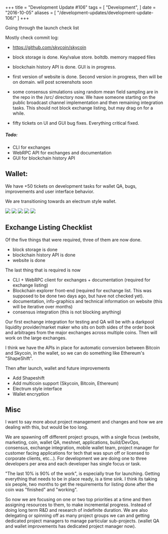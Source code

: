 +++
title = "Development Update #106"
tags = [
    "Development",
]
date = "2016-10-05"
aliases = [
	"/development-updates/development-update-106/"
]
+++

Going through the launch check list

Mostly check commit log:
- https://github.com/skycoin/skycoin

- block storage is done. Key/value store. boltdb. memory mapped files
- blockchain history API is done. GUI is in progress.
- first version of website is done. Second version in progress, then will be on domain. will post screenshots soon
- some consensus simulations using random mean field sampling are in the repo in the /src/ directory now. We have someone starting on the public broadcast channel implementation and then remaining integration tasks. This should not block exchange listing, but may drag on for a while.
- fifty tickets on UI and GUI bug fixes. Everything critical fixed.

##### Todo:
- CLI for exchanges
- WebRPC API for exchanges and documentation
- GUI for blockchain history API

## Wallet:

We have +50 tickets on development tasks for wallet QA, bugs, improvements and user interface behavior.

We are transitioning towards an electrum style wallet.

![](http://i.imgur.com/bNujGY9.png)
![](http://i.imgur.com/YQ98nB1.png)
![](http://i.imgur.com/IJKQW4Y.png)
![](http://i.imgur.com/XTejwZv.png)
![](http://i.imgur.com/iWqazAK.png)

## Exchange Listing Checklist

Of the five things that were required, three of them are now done.
- block storage is done
- blockchain history API is done
- website is done

The last thing that is required is now
- CLI + WebRPC client for exchanges + documentation (required for exchange listing)
- Blockchain explorer front-end (required for exchange list. This was supposed to be done two days ago, but have not checked yet).
- documentation, info-graphics and technical information on website (this will be iterative over months)
- consensus integration (this is not blocking anything)

Our first exchange integration for testing and QA will be with a darkpool liquidity provider/market maker who sits on both sides of the order book and arbitrages from the major exchanges across multiple coins. Then will work on the large exchanges.

I think we have the APIs in place for automatic conversion between Bitcoin and Skycoin, in the wallet, so we can do something like Ethereum's "ShapeShift".

Then after launch, wallet and future improvements
- Add Shapeshift
- Add multicoin support (Skycoin, Bitcoin, Ethereum)
- Electrum style interface
- Wallet encryption

## Misc

I want to say more about project management and changes and how we are dealing with this, but would be too long.

We are spawning off different project groups, with a single focus (website, marketing, coin, wallet QA, meshnet, applications, build/DevOps, consensus, exchange integration, mobile wallet team, project manager for customer facing applications for tech that was spun off or licensed to corporate clients, etc...). For development we are doing one to three developers per area and each developer has single focus or task.

"The last 10% is 90% of the work", is especially true for launching. Getting everything that needs to be in place ready, is a time sink. I think its taking six people, two months to get the requirements for listing done after the coin was "finished" and "working".

So now we are focusing on one or two top priorities at a time and then assigning resources to them, to make incremental progress. Instead of doing long term R&D and research of indefinite duration. We are also delegating or spinning off as many project groups we can and getting dedicated project managers to manage particular sub-projects. (wallet QA and wallet improvements has dedicated project manager now).
